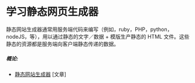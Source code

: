
# 学习静态网页生成器

静态网站生成器通常用服务端代码来编写（例如，ruby，PHP，python，nodeJS，等），用以通过静态的文字／数据 + 模版生产静态的 HTML 文件。这些静态的资源都是服务端向客户端静态传递的数据。

##### 概论:

* [静态网站生成器](http://www.oreilly.com/web-platform/free/static-site-generators.csp) [文章]




















 






